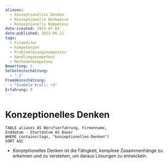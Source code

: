 ```yaml
---
aliases:
  - konzeptionelles Denken
  - Konzeptionelle Denkweise
  - Konzeptionelle Kompetenz
date-created: 2023-07-03
date-published: 2023-06-21
tags:
  - Filmeditor
  - Kompetenzen
  - Problemlösungskompetenz
  - Handlungskompetenz
  - Methodenkompetenz
Bewertung: 1
Selbsteinschätzung:
  - "-1"
Fremdeinschätzung:
  - "Isabela Kroll: +3"
Erfahrung: 0
---
```


# Konzeptionelles Denken

```dataview
TABLE aliases AS Berufserfahrung, Firmenname,
Enddatum - Startdatum AS Dauer
WHERE contains(tags, "konzeptionelles-Denken")
SORT ASC
```

- Konzeptionelles Denken ist die Fähigkeit, komplexe Zusammenhänge zu erkennen und zu verstehen, um daraus Lösungen zu entwickeln.
